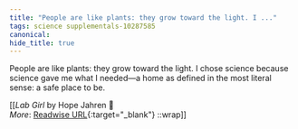 ```yaml
---
title: "People are like plants: they grow toward the light. I ..."
tags: science supplementals-10287585
canonical: 
hide_title: true
---
```


People are like plants: they grow toward the light. I chose science because science gave me what I needed—a home as defined in the most literal sense: a safe place to be.


[[<cite>_Lab Girl_</cite> by Hope Jahren 📕<br>
_More_: [Readwise URL](https://readwise.io/open/272159252){:target="_blank"}
::wrap]]
